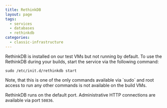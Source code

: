 ```yaml
---
title: RethinkDB
layout: page
tags:
  - services
  - databases
  - rethinkdb
categories:
  - classic-infrastructure
---
```


RethinkDB is installed on our test VMs but not running by default. To use the RethinkDB during your builds, start the service via the following command:

```shell
sudo /etc/init.d/rethinkdb start
```

<div class="info-block">
Note, that this is one of the only commands available via `sudo` and root access to run any other commands is not available on the build VMs.
</div>

RethinkDB runs on the default port. Administrative HTTP connections are available via port `50836`.
